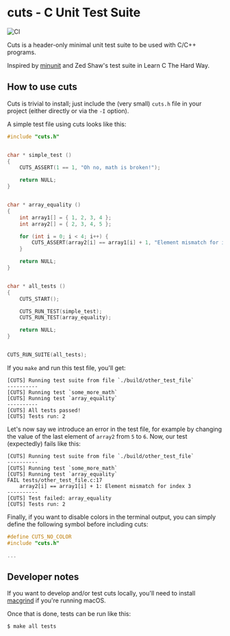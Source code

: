 # cuts - C Unit Test Suite

![CI](https://github.com/sorjente/cuts/workflows/CI/badge.svg)

Cuts is a header-only minimal unit test suite to be used with C/C++ programs.

Inspired by [minunit](http://www.jera.com/techinfo/jtns/jtn002.html) and Zed Shaw's test suite in Learn C The Hard Way.


## How to use cuts

Cuts is trivial to install; just include the (very small) `cuts.h` file in your project (either directly or via the
`-I` option).

A simple test file using cuts looks like this:

```c
#include "cuts.h"


char * simple_test ()
{
    CUTS_ASSERT(1 == 1, "Oh no, math is broken!");

    return NULL;
}


char * array_equality ()
{
    int array1[] = { 1, 2, 3, 4 };
    int array2[] = { 2, 3, 4, 5 };

    for (int i = 0; i < 4; i++) {
        CUTS_ASSERT(array2[i] == array1[i] + 1, "Element mismatch for index %d", i);
    }

    return NULL;
}


char * all_tests ()
{
    CUTS_START();

    CUTS_RUN_TEST(simple_test);
    CUTS_RUN_TEST(array_equality);

    return NULL;
}


CUTS_RUN_SUITE(all_tests);
```

If you `make` and run this test file, you'll get:

```text
[CUTS] Running test suite from file `./build/other_test_file`
----------
[CUTS] Running test `some_more_math`
[CUTS] Running test `array_equality`
----------
[CUTS] All tests passed!
[CUTS] Tests run: 2
```

Let's now say we introduce an error in the test file, for example by changing the value of the last element of `array2`
from `5` to `6`. Now, our test (expectedly) fails like this:

```text
[CUTS] Running test suite from file `./build/other_test_file`
----------
[CUTS] Running test `some_more_math`
[CUTS] Running test `array_equality`
FAIL tests/other_test_file.c:17
    array2[i] == array1[i] + 1: Element mismatch for index 3
----------
[CUTS] Test failed: array_equality
[CUTS] Tests run: 2
```

Finally, if you want to disable colors in the terminal output, you can simply define the following symbol before
including cuts:

```c
#define CUTS_NO_COLOR
#include "cuts.h"

...

```

## Developer notes

If you want to develop and/or test cuts locally, you'll need to install [macgrind](https://pypi.org/project/macgrind/)
if you're running macOS.

Once that is done, tests can be run like this:

```text
$ make all tests
```
